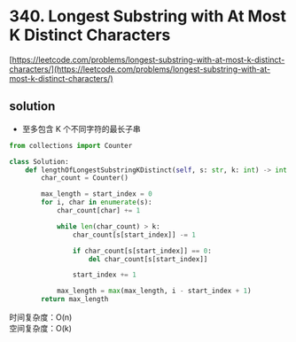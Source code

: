 # 340. Longest Substring with At Most K Distinct Characters
[https://leetcode.com/problems/longest-substring-with-at-most-k-distinct-characters/](https://leetcode.com/problems/longest-substring-with-at-most-k-distinct-characters/)


## solution

- 至多包含 K 个不同字符的最长子串
```python
from collections import Counter

class Solution:
    def lengthOfLongestSubstringKDistinct(self, s: str, k: int) -> int:
        char_count = Counter()

        max_length = start_index = 0
        for i, char in enumerate(s):
            char_count[char] += 1

            while len(char_count) > k:
                char_count[s[start_index]] -= 1

                if char_count[s[start_index]] == 0:
                    del char_count[s[start_index]]

                start_index += 1

            max_length = max(max_length, i - start_index + 1)
        return max_length
```
时间复杂度：O(n) <br>
空间复杂度：O(k)
